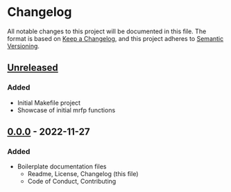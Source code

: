 # Changelog
All notable changes to this project will be documented in this file.
The format is based on [Keep a Changelog](https://keepachangelog.com/en/1.0.0/),
and this project adheres to
[Semantic Versioning](https://semver.org/spec/v2.0.0.html).

## [Unreleased]

### Added
- Initial Makefile project
- Showcase of initial mrfp functions

## [0.0.0] - 2022-11-27

### Added 
- Boilerplate documentation files
    - Readme, License, Changelog (this file)
    - Code of Conduct, Contributing

[Unreleased]: (https://github.com/primis/mrfp-util/compare/v0.0.0...HEAD)
[0.0.0]: (https://github.com/primis/mrfp-util/releases/tag/v0.0.0)
